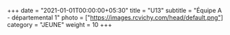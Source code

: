 +++
date = "2021-01-01T00:00:00+05:30"
title = "U13"
subtitle = "Équipe A - départemental 1"
photo = ["https://images.rcvichy.com/head/default.png"]
category = "JEUNE"
weight = 10
+++ 

